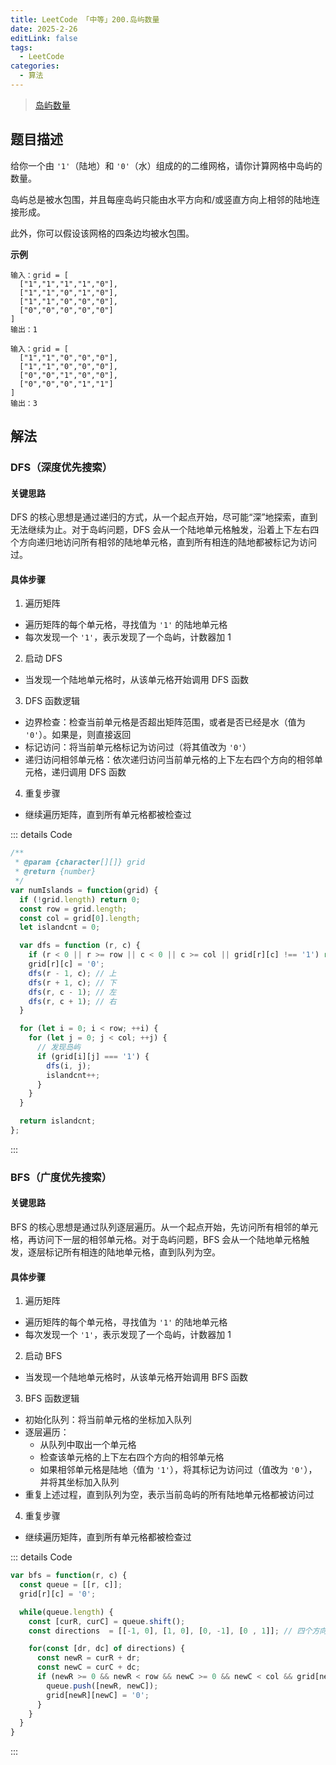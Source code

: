 ```yaml
---
title: LeetCode 「中等」200.岛屿数量
date: 2025-2-26
editLink: false
tags:
  - LeetCode
categories:
  - 算法
---
```


> [岛屿数量](https://leetcode.cn/problems/number-of-islands/description/)

## 题目描述

给你一个由 `'1'`（陆地）和 `'0'`（水）组成的的二维网格，请你计算网格中岛屿的数量。

岛屿总是被水包围，并且每座岛屿只能由水平方向和/或竖直方向上相邻的陆地连接形成。

此外，你可以假设该网格的四条边均被水包围。

**示例**

```
输入：grid = [
  ["1","1","1","1","0"],
  ["1","1","0","1","0"],
  ["1","1","0","0","0"],
  ["0","0","0","0","0"]
]
输出：1

输入：grid = [
  ["1","1","0","0","0"],
  ["1","1","0","0","0"],
  ["0","0","1","0","0"],
  ["0","0","0","1","1"]
]
输出：3
```

## 解法

### DFS（深度优先搜索）

#### 关键思路

DFS 的核心思想是通过递归的方式，从一个起点开始，尽可能“深”地探索，直到无法继续为止。对于岛屿问题，DFS 会从一个陆地单元格触发，沿着上下左右四个方向递归地访问所有相邻的陆地单元格，直到所有相连的陆地都被标记为访问过。

#### 具体步骤

1. 遍历矩阵
  - 遍历矩阵的每个单元格，寻找值为 `'1'` 的陆地单元格
  - 每次发现一个 `'1'`，表示发现了一个岛屿，计数器加 1
2. 启动 DFS
  - 当发现一个陆地单元格时，从该单元格开始调用 DFS 函数
3. DFS 函数逻辑
  - 边界检查：检查当前单元格是否超出矩阵范围，或者是否已经是水（值为 `'0'`）。如果是，则直接返回
  - 标记访问：将当前单元格标记为访问过（将其值改为 `'0'`）
  - 递归访问相邻单元格：依次递归访问当前单元格的上下左右四个方向的相邻单元格，递归调用 DFS 函数
4. 重复步骤
  - 继续遍历矩阵，直到所有单元格都被检查过

::: details Code
```js
/**
 * @param {character[][]} grid
 * @return {number}
 */
var numIslands = function(grid) {
  if (!grid.length) return 0;
  const row = grid.length;
  const col = grid[0].length;
  let islandcnt = 0;

  var dfs = function (r, c) {
    if (r < 0 || r >= row || c < 0 || c >= col || grid[r][c] !== '1') return;
    grid[r][c] = '0';
    dfs(r - 1, c); // 上
    dfs(r + 1, c); // 下
    dfs(r, c - 1); // 左
    dfs(r, c + 1); // 右
  }

  for (let i = 0; i < row; ++i) {
    for (let j = 0; j < col; ++j) {
      // 发现岛屿
      if (grid[i][j] === '1') {
        dfs(i, j);
        islandcnt++;
      }
    }
  }

  return islandcnt;
};
```
:::

### BFS（广度优先搜索）

#### 关键思路

BFS 的核心思想是通过队列逐层遍历。从一个起点开始，先访问所有相邻的单元格，再访问下一层的相邻单元格。对于岛屿问题，BFS 会从一个陆地单元格触发，逐层标记所有相连的陆地单元格，直到队列为空。

#### 具体步骤

1. 遍历矩阵
  - 遍历矩阵的每个单元格，寻找值为 `'1'` 的陆地单元格
  - 每次发现一个 `'1'`，表示发现了一个岛屿，计数器加 1
2. 启动 BFS
  - 当发现一个陆地单元格时，从该单元格开始调用 BFS 函数
3. BFS 函数逻辑
  - 初始化队列：将当前单元格的坐标加入队列
  - 逐层遍历：
    - 从队列中取出一个单元格
    - 检查该单元格的上下左右四个方向的相邻单元格
    - 如果相邻单元格是陆地（值为 `'1'`），将其标记为访问过（值改为 `'0'`），并将其坐标加入队列
  - 重复上述过程，直到队列为空，表示当前岛屿的所有陆地单元格都被访问过
4. 重复步骤
  - 继续遍历矩阵，直到所有单元格都被检查过

::: details Code
```js
var bfs = function(r, c) {
  const queue = [[r, c]];
  grid[r][c] = '0';

  while(queue.length) {
    const [curR, curC] = queue.shift();
    const directions  = [[-1, 0], [1, 0], [0, -1], [0 , 1]]; // 四个方向

    for(const [dr, dc] of directions) {
      const newR = curR + dr;
      const newC = curC + dc;
      if (newR >= 0 && newR < row && newC >= 0 && newC < col && grid[newR][newC] === '1') {
        queue.push([newR, newC]);
        grid[newR][newC] = '0';
      }
    }
  }
}
```
:::
